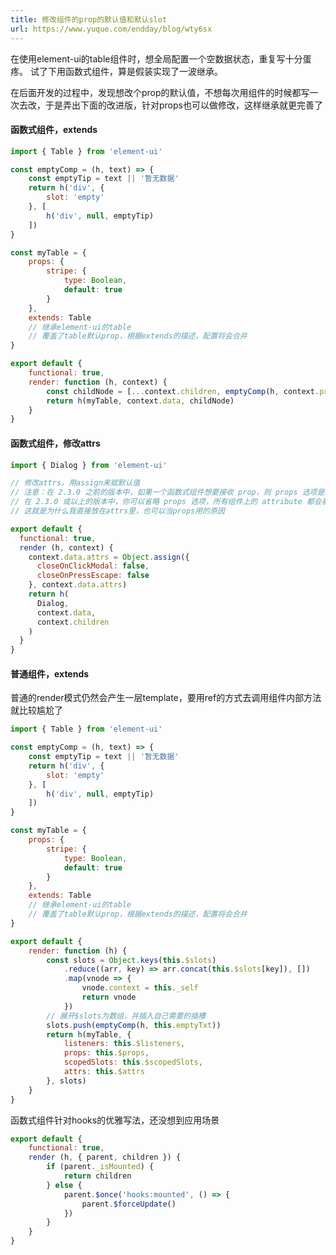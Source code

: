 ```yaml
---
title: 修改组件的prop的默认值和默认slot
url: https://www.yuque.com/endday/blog/wty6sx
---
```


在使用element-ui的table组件时，想全局配置一个空数据状态，重复写十分蛋疼。
试了下用函数式组件，算是假装实现了一波继承。

在后面开发的过程中，发现想改个prop的默认值，不想每次用组件的时候都写一次去改，于是弄出下面的改进版，针对props也可以做修改，这样继承就更完善了

<a name="iB937"></a>

#### 函数式组件，extends

```javascript
import { Table } from 'element-ui'

const emptyComp = (h, text) => {
    const emptyTip = text || '暂无数据'
    return h('div', {
        slot: 'empty'
    }, [
        h('div', null, emptyTip)
    ])
}

const myTable = {
    props: {
        stripe: {
            type: Boolean,
            default: true
        }
    },
    extends: Table 
    // 继承element-ui的table
    // 覆盖了table默认prop，根据extends的描述，配置将会合并
}

export default {
    functional: true,
    render: function (h, context) {
        const childNode = [...context.children, emptyComp(h, context.props.emptyTxt)]
        return h(myTable, context.data, childNode)
    }
}
```

<a name="cCJ5U"></a>

#### 函数式组件，修改attrs

```javascript
import { Dialog } from 'element-ui'

// 修改attrs，用assign来赋默认值
// 注意：在 2.3.0 之前的版本中，如果一个函数式组件想要接收 prop，则 props 选项是必须的。
// 在 2.3.0 或以上的版本中，你可以省略 props 选项，所有组件上的 attribute 都会被自动隐式解析为 prop。
// 这就是为什么我直接放在attrs里，也可以当props用的原因

export default {
  functional: true,
  render (h, context) {
    context.data.attrs = Object.assign({
      closeOnClickModal: false,
      closeOnPressEscape: false
    }, context.data.attrs)
    return h(
      Dialog,
      context.data,
      context.children
    )
  }
}

```

<a name="qr0MI"></a>

#### 普通组件，extends

普通的render模式仍然会产生一层template，要用ref的方式去调用组件内部方法就比较尴尬了

```javascript
import { Table } from 'element-ui'

const emptyComp = (h, text) => {
    const emptyTip = text || '暂无数据'
    return h('div', {
        slot: 'empty'
    }, [
        h('div', null, emptyTip)
    ])
}

const myTable = {
    props: {
        stripe: {
            type: Boolean,
            default: true
        }
    },
    extends: Table 
    // 继承element-ui的table
    // 覆盖了table默认prop，根据extends的描述，配置将会合并
}

export default {
    render: function (h) {
        const slots = Object.keys(this.$slots)
            .reduce((arr, key) => arr.concat(this.$slots[key]), [])
            .map(vnode => {
                vnode.context = this._self
                return vnode
            })
        // 展开$slots为数组，并插入自己需要的插槽
        slots.push(emptyComp(h, this.emptyTxt))
        return h(myTable, {
            listeners: this.$listeners,
            props: this.$props,
            scopedSlots: this.$scopedSlots,
            attrs: this.$attrs
        }, slots)
    }
}
```

函数式组件针对hooks的优雅写法，还没想到应用场景

```javascript
export default {
    functional: true,
    render (h, { parent, children }) {
        if (parent._isMounted) {
            return children
        } else {
            parent.$once('hooks:mounted', () => {
                parent.$forceUpdate()
            })
        }
    }
}
```

